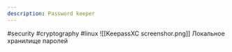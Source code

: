```yaml
---
description: Password keeper
---
```

#security #cryptography #linux
![[KeepassXC screenshor.png]]
Локальное хранилище паролей